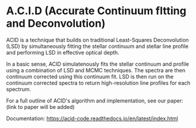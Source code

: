 A.C.I.D (Accurate Continuum fItting and Deconvolution)
==============================================================

ACID is a technique that builds on traditional Least-Squares Deconvolution (LSD) by simultaneously fitting the stellar continuum and stellar line profile and performing LSD in effective optical depth. 

In a basic sense, ACID simulatenously fits the stellar continuum and profile using a combination of LSD and MCMC techniques. The spectra are then continuum corrected using this continuum fit. LSD is then run on the continuum corrected spectra to return high-resolution line profiles for each spectrum.

For a full outline of ACID's algorithm and implementation, see our paper: (link to paper will be added)

Documentation: https://acid-code.readthedocs.io/en/latest/index.html

